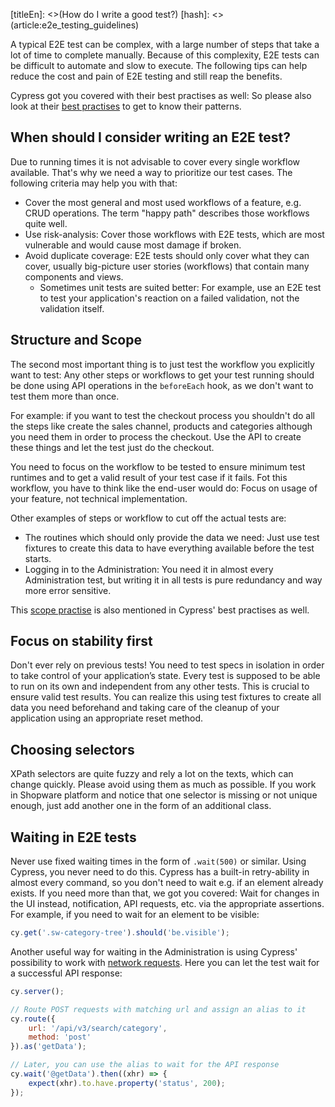 [titleEn]: <>(How do I write a good test?)
[hash]: <>(article:e2e_testing_guidelines)

A typical E2E test can be complex, with a large number of steps that take a lot of time to complete manually. 
Because of this complexity, E2E tests can be difficult to automate and slow to execute. The following tips 
can help reduce the cost and pain of E2E testing and still reap the benefits.

Cypress got you covered with their best practises as well: So please also look at their
[best practises](https://docs.cypress.io/guides/references/best-practices.html) to get to know their patterns.

## When should I consider writing an E2E test?

Due to running times it is not advisable to cover every single workflow available. That's why we need a way to 
prioritize our test cases. The following criteria may help you with that:

* Cover the most general and most used workflows of a feature, e.g. CRUD operations. The term "happy path" describes
those workflows quite well. 
* Use risk-analysis: Cover those workflows with E2E tests, which are most vulnerable and would cause most damage 
if broken. 
* Avoid duplicate coverage: E2E tests should only cover what they can cover, usually big-picture user 
stories (workflows) that contain many components and views. 
  * Sometimes unit tests are suited better: For example, use an E2E test to test your application's reaction on a 
  failed validation, not the validation itself.

## Structure and Scope

The second most important thing is to just test the workflow you explicitly want to test: Any other steps or workflows 
to get your test running should be done using API operations in the `beforeEach` hook, as we don't want to test 
them more than once.

For example: if you want to test the checkout process you shouldn't do all the steps like create the sales channel, products and categories 
although you need them in order to process the checkout. Use the API to create these things and let the test just do the checkout.

You need to focus on the workflow to be tested to ensure minimum test runtimes and to get a valid
result of your test case if it fails. Fot this workflow, you have to think like the end-user would do: 
Focus on usage of your feature, not technical implementation.

Other examples of steps or workflow to cut off the actual tests are:
* The routines which should only provide the data we need: Just use test fixtures to create this data 
to have everything available before the test starts.
* Logging in to the Administration: You need it in almost every Administration test, but writing it in all tests is pure redundancy 
and way more error sensitive.

This [scope practise](https://docs.cypress.io/guides/references/best-practices.html#Organizing-Tests-Logging-In-Controlling-State)
is also mentioned in Cypress' best practises as well.

## Focus on stability first

Don't ever rely on previous tests! You need to test specs in isolation in order to take control of your
application’s state. Every test is supposed to be able to run on its own and independent from any other tests.
This is crucial to ensure valid test results. You can realize this using test fixtures to create all data you need 
beforehand and taking care of the cleanup of your application using an appropriate reset method.

## Choosing selectors

XPath selectors are quite fuzzy and rely a lot on the texts, which can change quickly.
Please avoid using them as much as possible. If you work in Shopware platform and notice that one selector is missing
or not unique enough, just add another one in the form of an additional class.

## Waiting in E2E tests

Never use fixed waiting times in the form of `.wait(500)` or similar. Using Cypress, you never need to do this.
Cypress has a built-in retry-ability in almost every command, so you don't need to wait e.g. if an element already
exists. If you need more than that, we got you covered: Wait for changes in the UI instead, notification, API requests, 
etc. via the appropriate assertions. For example, if you need to wait for an element 
to be visible:
```javascript
cy.get('.sw-category-tree').should('be.visible');
```

Another useful way for waiting in the Administration is using Cypress' possibility to work with 
[network requests](https://docs.cypress.io/guides/guides/network-requests.html). Here you can let the test wait for a 
successful API response: 

```javascript
cy.server();

// Route POST requests with matching url and assign an alias to it
cy.route({
    url: '/api/v3/search/category',
    method: 'post'
}).as('getData');

// Later, you can use the alias to wait for the API response
cy.wait('@getData').then((xhr) => {
    expect(xhr).to.have.property('status', 200);
});
```
